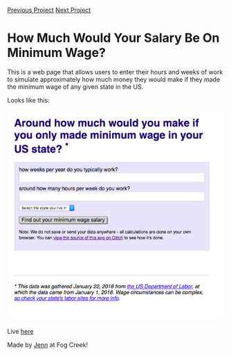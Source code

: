 [Previous Project](../5-javascript-part-two)
[Next Project](../7-apis-openweather)


How Much Would Your Salary Be On Minimum Wage?
=========================

This is a web page that allows users to enter their hours and weeks of work to simulate approximately how much money they would make if they made the minimum wage of any given state in the US.

Looks like this:

![Minimum Wage Website](minimum-wage.png)

Live [here](https://minimum-wage.glitch.me/)

Made by [Jenn](https://glitch.com/@jennschiffer) at Fog Creek!

